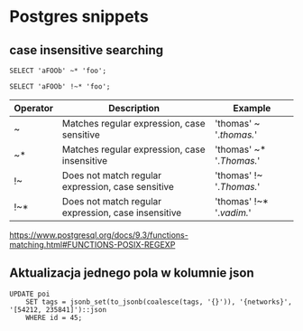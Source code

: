 # Postgres snippets

## case insensitive searching

`SELECT 'aFOOb' ~* 'foo';`

`SELECT 'aFOOb' !~* 'foo';`

| Operator | Description | Example |
|----------|-------------|---------|
| ~ 	| Matches regular expression, case sensitive | 'thomas' ~ '.*thomas.*' |
| ~* | Matches regular expression, case insensitive | 'thomas' ~* '.*Thomas.*' |
| !~ | Does not match regular expression, case sensitive | 'thomas' !~ '.*Thomas.*' |
| !~* | Does not match regular expression, case insensitive | 'thomas' !~* '.*vadim.*' |

https://www.postgresql.org/docs/9.3/functions-matching.html#FUNCTIONS-POSIX-REGEXP

## Aktualizacja jednego pola w kolumnie json

```
UPDATE poi
    SET tags = jsonb_set(to_jsonb(coalesce(tags, '{}')), '{networks}', '[54212, 235841]')::json
    WHERE id = 45;
```
